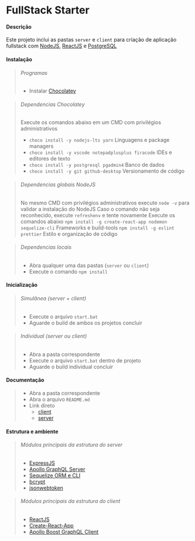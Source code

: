 # FullStack Starter

#### Descrição
Este projeto inclui as pastas `server` e `client` para criação de aplicação fullstack com [NodeJS](http://nodejs.org), [ReactJS](http://reactjs.org) e [PostgreSQL](http://postgresql.org)

#### Instalação

>###### Programas
>   - Instalar [Chocolatey](https://chocolatey.org/docs/installation)

>###### Dependencias Chocolatey
>Execute os comandos abaixo em um CMD com privilégios administrativos
>- `choco install -y nodejs-lts yarn` Linguagens e package managers
>- `choco install -y vscode notepadplusplus firacode` IDEs e editores de texto
>- `choco install -y postgresql pgadmin4` Banco de dados
>- `choco install -y git github-desktop` Versionamento de código

> ###### Dependencias globais NodeJS
> No mesmo CMD com privilégios administrativos execute `node -v` para validar a instalação do NodeJS
> Caso o comando não seja reconhecido, execute `refreshenv` e tente novamente
> Execute os comandos abaixo
> `npm install -g create-react-app nodemon sequelize-cli` Frameworks e build-tools
> `npm install -g eslint prettier` Estilo e organização de código


> ###### Dependencias locais
>   * Abra qualquer uma das pastas (`server` ou `client`)
>   * Execute o comando `npm install`

#### Inicialização

>###### Simulânea (server + client)
>   * Execute o arquivo `start.bat`
>   * Aguarde o build de ambos os projetos concluir

>###### Individual (server ou client)
>   * Abra a pasta correspondente
>   * Execute o arquivo `start.bat` dentro de projeto
>   * Aguarde o build individual concluir

#### Documentação
>   * Abra a pasta correspondente
>   * Abra o arquivo `README.md`
>   * Link direto
>       * [client](https://github.com/christian-hess-94/fullstack-starter/blob/master/client/README.md)
>       * [server](https://github.com/christian-hess-94/fullstack-starter/blob/master/server/README.md)

#### Estrutura e ambiente

>###### Módulos principais da estrutura do server
>    - [ExpressJS](https://expressjs.com/)
>    - [Apollo GraphQL Server](https://www.apollographql.com/)
>    - [Sequelize ORM e CLI](https://sequelize.org/)
>    - [bcrypt](https://www.npmjs.com/package/bcrypt)
>    - [jsonwebtoken](https://www.npmjs.com/package/jsonwebtoken)

>###### Módulos principais da estrutura do client
>    - [ReactJS](https://reactjs.org/)
>    - [Create-React-App](https://create-react-app.dev/docs/getting-started)
>    - [Apollo Boost GraphQL Client](https://www.apollographql.com/)